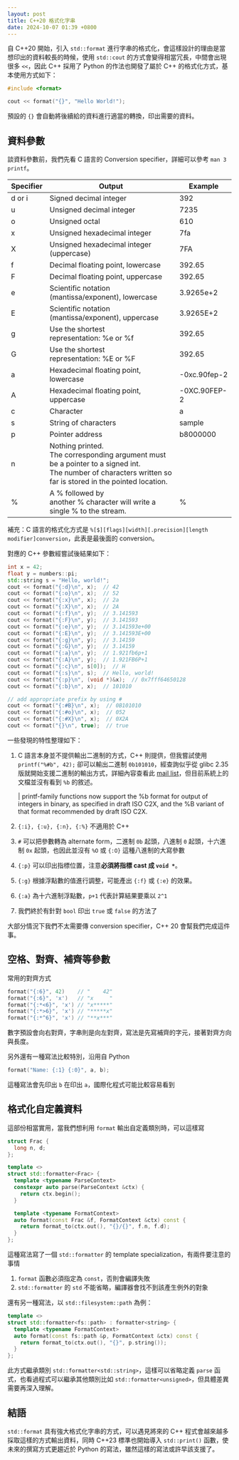 ```yaml
---
layout: post
title: C++20 格式化字串
date: 2024-10-07 01:39 +0800
---
```


自 C++20 開始，引入 `std::format` 進行字串的格式化，會這樣設計的理由是當想印出的資料較長的時候，使用 `std::cout` 的方式會變得相當冗長，中間會出現很多 `<<`，因此 C++ 採用了 Python 的作法也開發了屬於 C++ 的格式化方式，基本使用方式如下：

```C++
#include <format>

cout << format("{}", "Hello World!");
```

預設的 `{}` 會自動將後續給的資料進行適當的轉換，印出需要的資料。

## 資料參數

談資料參數前，我們先看 C 語言的 Conversion specifier，詳細可以參考 `man 3 printf`。

| Specifier | Output                                                                                                                                                            | Example      |
| --------- | ----------------------------------------------------------------------------------------------------------------------------------------------------------------- | ------------ |
| d or i    | Signed decimal integer                                                                                                                                            | 392          |
| u         | Unsigned decimal integer                                                                                                                                          | 7235         |
| o         | Unsigned octal                                                                                                                                                    | 610          |
| x         | Unsigned hexadecimal integer                                                                                                                                      | 7fa          |
| X         | Unsigned hexadecimal integer (uppercase)                                                                                                                          | 7FA          |
| f         | Decimal floating point, lowercase                                                                                                                                 | 392.65       |
| F         | Decimal floating point, uppercase                                                                                                                                 | 392.65       |
| e         | Scientific notation (mantissa/exponent), lowercase                                                                                                                | 3.9265e+2    |
| E         | Scientific notation (mantissa/exponent), uppercase                                                                                                                | 3.9265E+2    |
| g         | Use the shortest representation: %e or %f                                                                                                                         | 392.65       |
| G         | Use the shortest representation: %E or %F                                                                                                                         | 392.65       |
| a         | Hexadecimal floating point, lowercase                                                                                                                             | -0xc.90fep-2 |
| A         | Hexadecimal floating point, uppercase                                                                                                                             | -0XC.90FEP-2 |
| c         | Character                                                                                                                                                         | a            |
| s         | String of characters                                                                                                                                              | sample       |
| p         | Pointer address                                                                                                                                                   | b8000000     |
| n         | Nothing printed. <br>The corresponding argument must be a pointer to a signed int. <br>The number of characters written so far is stored in the pointed location. |              |
| %         | A % followed by another % character will write a single % to the stream.                                                                                          | %            |

補充：C 語言的格式化方式是 `%[$][flags][width][.precision][length modifier]conversion`，此表是最後面的 conversion。

對應的 C++ 參數經嘗試後結果如下：

```C++
int x = 42;
float y = numbers::pi;
std::string s = "Hello, world!";
cout << format("{:d}\n", x);  // 42
cout << format("{:o}\n", x);  // 52
cout << format("{:x}\n", x);  // 2a
cout << format("{:X}\n", x);  // 2A
cout << format("{:f}\n", y);  // 3.141593
cout << format("{:F}\n", y);  // 3.141593
cout << format("{:e}\n", y);  // 3.141593e+00
cout << format("{:E}\n", y);  // 3.141593E+00
cout << format("{:g}\n", y);  // 3.14159
cout << format("{:G}\n", y);  // 3.14159
cout << format("{:a}\n", y);  // 1.921fb6p+1
cout << format("{:A}\n", y);  // 1.921FB6P+1
cout << format("{:c}\n", s[0]);  // H
cout << format("{:s}\n", s);  // Hello, world!
cout << format("{:p}\n", (void *)&x);  // 0x7fff64650128
cout << format("{:b}\n", x);  // 101010

// add appropriate prefix by using #
cout << format("{:#B}\n", x);  // 0B101010
cout << format("{:#o}\n", x);  // 052
cout << format("{:#X}\n", x);  // 0X2A
cout << format("{}\n", true);  // true
```

一些發現的特性整理如下：

1. C 語言本身並不提供輸出二進制的方式，C++ 則提供，但我嘗試使用 `printf("%#b", 42);` 卻可以輸出二進制 `0b101010`，經查詢似乎從 glibc 2.35 版就開始支援二進制的輸出方式，詳細內容查看此 [mail list](https://lists.gnu.org/archive/html/info-gnu/2022-02/msg00002.html)，但目前系統上的文檔並沒有看到 `%b` 的敘述。

   | printf-family functions now support the %b format for output of integers in binary, as specified in draft ISO C2X, and the %B variant of that format recommended by draft ISO C2X.

2. `{:i}, {:u}, {:n}, {:%}` 不適用於 C++
3. `#` 可以把參數轉為 alternate form，二進制 `0b` 起頭，八進制 `0` 起頭，十六進制 `0x` 起頭，也因此並沒有 `%O` 或 `{:O}` 這種八進制的大寫參數
4. `{:p}` 可以印出指標位置，注意**必須將指標 cast 成 `void *`**。
5. `{:g}` 根據浮點數的值進行調整，可能產出 `{:f}` 或 `{:e}` 的效果。
6. `{:a}` 為十六進制浮點數，`p+1` 代表計算結果要乘以 `2^1`
7. 我們終於有針對 `bool` 印出 `true` 或 `false` 的方法了

大部分情況下我們不太需要傳 conversion specifier，C++ 20 會幫我們完成這件事。

## 空格、對齊、補齊等參數

常用的對齊方式

```C++
format("{:6}", 42)    // "    42"
format("{:6}", 'x')   // "x     "
format("{:*<6}", 'x') // "x*****"
format("{:*>6}", 'x') // "*****x"
format("{:*^6}", 'x') // "**x***"
```

數字預設會向右對齊，字串則是向左對齊，寫法是先寫補齊的字元，接著對齊方向與長度。

另外還有一種寫法比較特別，沿用自 Python

```C++
format("Name: {:1} {:0}", a, b);
```

這種寫法會先印出 `b` 在印出 `a`，國際化程式可能比較容易看到

## 格式化自定義資料

這部份相當實用，當我們想利用 `format` 輸出自定義類別時，可以這樣寫

```C++
struct Frac {
  long n, d;
};

template <>
struct std::formatter<Frac> {
  template <typename ParseContext>
  constexpr auto parse(ParseContext &ctx) {
    return ctx.begin();
  }

  template <typename FormatContext>
  auto format(const Frac &f, FormatContext &ctx) const {
    return format_to(ctx.out(), "{}/{}", f.n, f.d);
  }
};
```

這種寫法寫了一個 `std::formatter` 的 template specialization，有兩件要注意的事情

1. `format` 函數必須指定為 `const`，否則會編譯失敗
2. `std::formatter` 的 `std` 不能省略，編譯器會找不到該產生例外的對象

還有另一種寫法，以 `std::filesystem::path` 為例：

```C++
template <>
struct std::formatter<fs::path> : formatter<string> {
  template <typename FormatContext>
  auto format(const fs::path &p, FormatContext &ctx) const {
    return format_to(ctx.out(), "{}", p.string());
  }
};
```

此方式繼承類別 `std::formatter<std::string>`，這樣可以省略定義 `parse` 函式，也看過程式可以繼承其他類別比如 `std::formatter<unsigned>`，但具體差異需要再深入理解。

## 結語

`std::format` 具有強大格式化字串的方式，可以遇見將來的 C++ 程式會越來越多採取這樣的方式輸出資料，同時 C++23 標準也開始導入 `std::print()` 函數，使未來的撰寫方式更趨近於 Python 的寫法，雖然這樣的寫法或許早該支援了。
